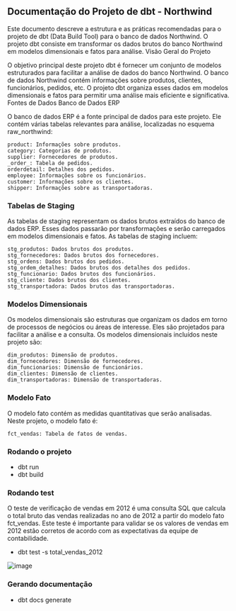 ## Documentação do Projeto de dbt - Northwind

Este documento descreve a estrutura e as práticas recomendadas para o projeto de dbt (Data Build Tool) para o banco de dados Northwind. O projeto dbt consiste em transformar os dados brutos do banco Northwind em modelos dimensionais e fatos para análise.
Visão Geral do Projeto

O objetivo principal deste projeto dbt é fornecer um conjunto de modelos estruturados para facilitar a análise de dados do banco Northwind. O banco de dados Northwind contém informações sobre produtos, clientes, funcionários, pedidos, etc. O projeto dbt organiza esses dados em modelos dimensionais e fatos para permitir uma análise mais eficiente e significativa.
Fontes de Dados
Banco de Dados ERP

O banco de dados ERP é a fonte principal de dados para este projeto. Ele contém várias tabelas relevantes para análise, localizadas no esquema raw_northwind:

    product: Informações sobre produtos.
    category: Categorias de produtos.
    supplier: Fornecedores de produtos.
    _order_: Tabela de pedidos.
    orderdetail: Detalhes dos pedidos.
    employee: Informações sobre os funcionários.
    customer: Informações sobre os clientes.
    shipper: Informações sobre as transportadoras.

### Tabelas de Staging

As tabelas de staging representam os dados brutos extraídos do banco de dados ERP. Esses dados passarão por transformações e serão carregados em modelos dimensionais e fatos. As tabelas de staging incluem:

    stg_produtos: Dados brutos dos produtos.
    stg_fornecedores: Dados brutos dos fornecedores.
    stg_ordens: Dados brutos dos pedidos.
    stg_ordem_detalhes: Dados brutos dos detalhes dos pedidos.
    stg_funcionario: Dados brutos dos funcionários.
    stg_cliente: Dados brutos dos clientes.
    stg_transportadora: Dados brutos das transportadoras.

### Modelos Dimensionais

Os modelos dimensionais são estruturas que organizam os dados em torno de processos de negócios ou áreas de interesse. Eles são projetados para facilitar a análise e a consulta. Os modelos dimensionais incluídos neste projeto são:

    dim_produtos: Dimensão de produtos.
    dim_fornecedores: Dimensão de fornecedores.
    dim_funcionarios: Dimensão de funcionários.
    dim_clientes: Dimensão de clientes.
    dim_transportadoras: Dimensão de transportadoras.

### Modelo Fato

O modelo fato contém as medidas quantitativas que serão analisadas. Neste projeto, o modelo fato é:

    fct_vendas: Tabela de fatos de vendas.

### Rodando o projeto

- dbt run
- dbt build

### Rodando test
O teste de verificação de vendas em 2012 é uma consulta SQL que calcula o total bruto das vendas realizadas no ano de 2012 a partir do modelo fato fct_vendas. Este teste é importante para validar se os valores de vendas em 2012 estão corretos de acordo com as expectativas da equipe de contabilidade.

- dbt test -s total_vendas_2012

![image](https://github.com/emillysant/analytics_engineer-dbt_northwind/assets/70452464/ade47ab9-6961-4a09-838b-4ea1b94babef)

### Gerando documentação 

- dbt docs generate
